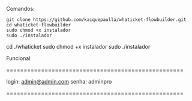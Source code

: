 Comandos:
```
git clone https://github.com/kaiquepaulla/whaticket-flowbuilder.git
cd whaticket-flowbuilder
sudo chmod +x instalador
sudo ./instalador

```
cd ./whaticket
sudo chmod +x instalador
sudo ./instalador

Funcional

===================================================

login: admin@admin.com
senha: adminpro

===================================================

